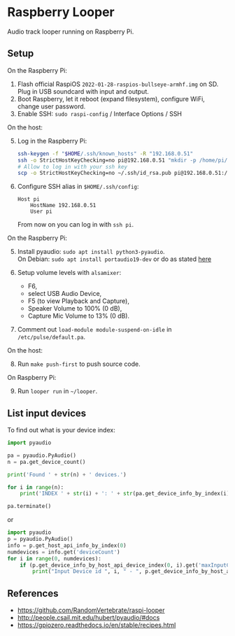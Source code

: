 # Raspberry Looper
Audio track looper running on Raspberry Pi.

## Setup

On the Raspberry Pi:

1. Flash official RaspiOS `2022-01-28-raspios-bullseye-armhf.img` on SD.  
   Plug in USB soundcard with input and output.
2. Boot Raspberry, let it reboot (expand filesystem), configure WiFi, change user password.
3. Enable SSH: `sudo raspi-config` / Interface Options / SSH

On the host:

5. Log in the Raspberry Pi:
    ```bash
    ssh-keygen -f "$HOME/.ssh/known_hosts" -R "192.168.0.51"
    ssh -o StrictHostKeyChecking=no pi@192.168.0.51 "mkdir -p /home/pi/.ssh"
    # Allow to log in with your ssh key
    scp -o StrictHostKeyChecking=no ~/.ssh/id_rsa.pub pi@192.168.0.51:/home/pi/.ssh/authorized_keys
    ```

4. Configure SSH alias in `$HOME/.ssh/config`:
    ```
    Host pi
        HostName 192.168.0.51
        User pi
    ```
    From now on you can log in with `ssh pi`.

On the Raspberry Pi:

5. Install pyaudio: `sudo apt install python3-pyaudio`.  
    On Debian: `sudo apt install portaudio19-dev` or do as stated [here](https://stackoverflow.com/a/35593426/6772197)

6. Setup volume levels with `alsamixer`:
    - F6, 
    - select USB Audio Device,
    - F5 (to view Playback and Capture), 
    - Speaker Volume to 100% (0 dB),
    - Capture Mic Volume to 13% (0 dB).

7. Comment out `load-module module-suspend-on-idle` in `/etc/pulse/default.pa`.

On the host:

8. Run `make push-first` to push source code.

On Raspberry Pi:

9. Run `looper run` in `~/looper`.

## List input devices
To find out what is your device index:

```python
import pyaudio

pa = pyaudio.PyAudio()
n = pa.get_device_count()

print('Found ' + str(n) + ' devices.')

for i in range(n):
    print('INDEX ' + str(i) + ': ' + str(pa.get_device_info_by_index(i)['name']))

pa.terminate()
```

or

```python
import pyaudio
p = pyaudio.PyAudio()
info = p.get_host_api_info_by_index(0)
numdevices = info.get('deviceCount')
for i in range(0, numdevices):
    if (p.get_device_info_by_host_api_device_index(0, i).get('maxInputChannels')) > 0:
        print("Input Device id ", i, " - ", p.get_device_info_by_host_api_device_index(0, i).get('name'))
```


## References
- https://github.com/RandomVertebrate/raspi-looper
- http://people.csail.mit.edu/hubert/pyaudio/#docs
- https://gpiozero.readthedocs.io/en/stable/recipes.html
